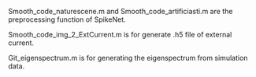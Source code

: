Smooth_code_naturescene.m and  Smooth_code_artificiasti.m  are the preprocessing function of SpikeNet.

Smooth_code_img_2_ExtCurrent.m is for generate .h5 file of external current.

Git_eigenspectrum.m is for generating the eigenspectrum from simulation data.
